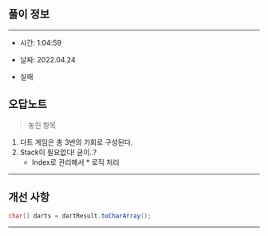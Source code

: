 ## 풀이 정보

----
- 시간: 1:04:59

- 날짜: 2022.04.24

- 실패


## 오답노트

> 놓친 항목
1. 다트 게임은 총 3번의 기회로 구성된다.
2. Stack이 필요없다! 굳이..?
   - Index로 관리해서 * 로직 처리

---

## 개선 사항

```java
char[] darts = dartResult.toCharArray();
```

---


